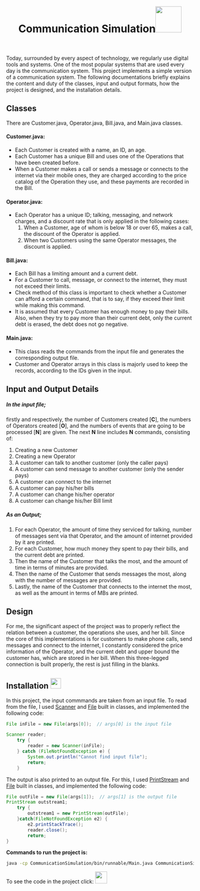 <br /><br />
<div align="center">
<h1 align="center">Communication Simulation<img src = "https://monophy.com/media/UTNDabPYieFou27ZWt/monophy.gif" width = 70px></h1>
</div>


<br />
<br />
Today, surrounded by every aspect of technology, we regularly use digital tools and systems. One of the most popular systems that are used every day is the communication system. This project implements a simple version of a communication system. The following documentations briefly explains the content and duty  of the classes, input and output formats, how the project is designed, and the installation details.


## Classes

There are Customer.java, Operator.java, Bill.java, and Main.java classes. 
#### Customer.java:
- Each Customer is created with a name, an ID, an age. 
- Each Customer has a unique Bill and uses one of the Operations that have been created before. 
- When a Customer makes a call or sends a message or connects to the internet via their mobile ones, they are charged according to the price catalog of the Operation they use, and these payments are recorded in the Bill. 

#### Operator.java:
- Each Operator has a unique ID; talking, messaging, and network charges, and a discount rate that is only applied in the following cases: 
    1. When a Customer, age of whom is below 18 or over 65, makes a call, the discount of the Operator is applied. 
    2. When two Customers using the same Operator messages, the discount is applied. 

#### Bill.java:
- Each Bill has a limiting amount and a current debt. 
- For a Customer to call, message, or connect to the internet, they must not exceed their limits. 
- Check method of this class is important to check whether a Customer can afford a certain command, that is to say, if they exceed their limit while making this command.
- It is assumed that every Customer has enough money to pay their bills. Also, when they try to pay more than their current debt, only the current debt is erased, the debt does not go negative. 

#### Main.java:
- This class reads the commands from the input file and generates the corresponding output file. 
- Customer and Operator arrays in this class is majorly used to keep the records, according to the IDs given in the input.


## Input and Output Details
##### **In the input file;**
firstly and respectively, the number of Customers created [**C**], the numbers of Operators created [**O**], and the numbers of events that are going to be processed [**N**] are given. The next **N** line includes **N** commands, consisting of:
1. Creating a new Customer
2. Creating a new Operator
3. A customer can talk to another customer (only the caller pays)
4. A customer can send message to another customer (only the sender pays)
5. A customer can connect to the internet 
6. A customer can pay his/her bills
7. A customer can change his/her operator
8. A customer can change his/her Bill limit 

##### **As an Output;**
1. For each Operator, the amount of time they serviced for talking, number of messages sent via that Operator, and the amount of internet provided by it are printed.
2. For each Customer, how much money they spent to pay their bills, and the current debt are printed.
3. Then the name of the Customer that talks the most, and the amount of time in terms of minutes are provided.
4. Then the name of the Customer that sends messages the most, along with the number of messages are provided.
5. Lastly, the name of the Customer that connects to the internet the most, as well as the amount in terms of MBs are printed.

<div>
<h2>Design</h2>
</div>

For me, the significant aspect of the project was to properly reflect the relation between a customer, the operations she uses, and her bill. Since the core of this implementations is for customers to make phone calls, send messages and connect to the internet, I constantly considered the price information of the Operator, and the current debt and upper bound the customer has, which are stored in her bill. When this three-legged connection is built properly, the rest is just filling in the blanks. 

<div>
<h2>Installation <img src = "https://media2.giphy.com/media/QssGEmpkyEOhBCb7e1/giphy.gif?cid=ecf05e47a0n3gi1bfqntqmob8g9aid1oyj2wr3ds3mg700bl&rid=giphy.gif" width = 28px></h2>
</div>

In this project, the input commmands are taken from an input file. To read from the file, I used [Scanner][Scanner] and [File][File] built in classes, and implemented the following code:
```java
File inFile = new File(args[0]);  // args[0] is the input file

Scanner reader;
	try {
		reader = new Scanner(inFile);
	} catch (FileNotFoundException e) {
		System.out.println("Cannot find input file");
		return;
	}
```
The output is also printed to an output file. For this, I used [PrintStream][PrintStream] and [File][File] built in classes, and implemented the following code:
```java
File outFile = new File(args[1]);  // args[1] is the output file
PrintStream outstream1;
	try {
		outstream1 = new PrintStream(outFile);
	}catch(FileNotFoundException e2) {
		e2.printStackTrace();
		reader.close();
	    return;
}
```
**Commands to run the project is:**

```sh
java -cp CommunicationSimulation/bin/runnable/Main.java CommunicationSimulation/src/input.txt CommunicationSimulation/src/output.txt
```

<div>
<p class="has-line-data" data-line-start="87" data-line-end="88">To see the code in the project click:
<a href= https://github.com/ebrarkiziloglu/CommunicationSimulation/blob/master/src/runnable/Main.java > <img width ='32px' src ='https://raw.githubusercontent.com/rahulbanerjee26/githubAboutMeGenerator/main/icons/java.svg'> </a>
</p>
</div>


[//]: # (These are reference links used in the body of this note and get stripped out when the markdown processor does its job. There is no need to format nicely because it shouldn't be seen. Thanks SO - http://stackoverflow.com/questions/4823468/store-comments-in-markdown-syntax)
[File]: <https://docs.oracle.com/javase/7/docs/api/java/io/File.html>
[PrintStream]: <https://docs.oracle.com/javase/7/docs/api/java/io/PrintStream.html>
[Scanner]: <https://docs.oracle.com/javase/7/docs/api/java/util/Scanner.html>
[Main.java]: <https://github.com/ebrarkiziloglu/CommunicationSimulation/blob/master/src/runnable/Main.java>

